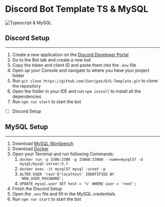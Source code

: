 # Discord Bot Template TS & MySQL 

![Typescript & MySQL](https://aristorinjuang.com/images/og/typescript_mysql.jpg)

## Discord Setup

---
1. Create a new application on the [Discord Developer Portal](https://discord.com/developers/applications)
2. Go to the Bot tab and create a new bot
3. Copy the token and client ID and paste them into the `.env` file
4. Open up your Console and navigate to where you have your project folder
5. Run `git clone https://github.com/Zueripat/DJS-Template.git` to clone the repository
6. Open the folder in your IDE and run `npm install` to install all the dependencies
7. Run `npm run start` to start the bot

- [ ] Discord Setup

## MySQL Setup

---
1. Download [MySQL Workbench](https://dev.mysql.com/downloads/workbench/)
2. Download [Docker](https://www.docker.com/products/docker-desktop)
3. Open your Terminal and run following Commands:
   1. `docker run -p 3306:3306 -p 33060:33060 --name=mysql57 -d mysql/mysql-server:5.7`
   2. `docker exec -it mysql57 mysql -uroot -p`
   3. `ALTER USER 'root'@'localhost' IDENTIFIED BY 'NEW_USER_PASSWORD';`
   4. `UPDATE mysql.user SET host = '%' WHERE user = 'root';`
4. Finish the Discord Setup
5. Open the `.env` file and fill in the MySQL credentials
6. Run `npm run start` to start the bot
